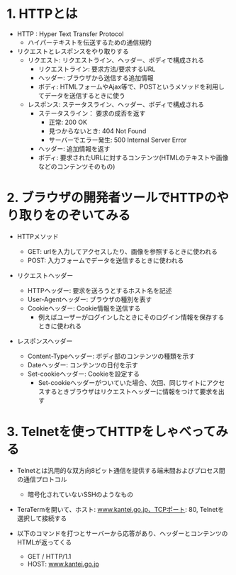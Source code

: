 # 1. HTTPとは
* HTTP : Hyper Text Transfer Protocol
    * ハイパーテキストを伝送するための通信規約
* リクエストとレスポンスをやり取りする
    * リクエスト: リクエストライン、ヘッダー、ボディで構成される
        * リクエストライン: 要求方法/要求するURL
        * ヘッダー: ブラウザから送信する追加情報
        * ボディ: HTMLフォームやAjax等で、POSTというメソッドを利用してデータを送信するときに使う
    * レスポンス: ステータスライン、ヘッダー、ボディで構成される
        * ステータスライン： 要求の成否を返す
            * 正常: 200 OK
            * 見つからないとき: 404 Not Found
            * サーバーでエラー発生: 500 Internal Server Error
        * ヘッダー: 追加情報を返す
        * ボディ: 要求されたURLに対するコンテンツ(HTMLのテキストや画像などのコンテンツそのもの)

# 2. ブラウザの開発者ツールでHTTPのやり取りをのぞいてみる
* HTTPメソッド
    * GET: urlを入力してアクセスしたり、画像を参照するときに使われる
    * POST: 入力フォームでデータを送信するときに使われる

* リクエストヘッダー
    * HTTPヘッダー: 要求を送ろうとするホスト名を記述
    * User-Agentヘッダー: ブラウザの種別を表す
    * Cookieヘッダー: Cookie情報を送信する
        * 例えばユーザーがログインしたときにそのログイン情報を保存するときに使われる

* レスポンスヘッダー
    * Content-Typeヘッダー: ボディ部のコンテンツの種類を示す
    * Dateヘッダー: コンテンツの日付を示す
    * Set-cookieヘッダー: Cookieを設定する
        * Set-cookieヘッダーがついていた場合、次回、同じサイトにアクセスするときブラウザはリクエストヘッダーに情報をつけて要求を出す

# 3. Telnetを使ってHTTPをしゃべってみる
* Telnetとは汎用的な双方向8ビット通信を提供する端末間およびプロセス間の通信プロトコル
    * 暗号化されていないSSHのようなもの

* TeraTermを開いて、ホスト: www.kantei.go.jp、TCPポート: 80, Telnetを選択して接続する
* 以下のコマンドを打つとサーバーから応答があり、ヘッダーとコンテンツのHTMLが返ってくる
    * GET / HTTP/1.1
    * HOST: www.kantei.go.jp